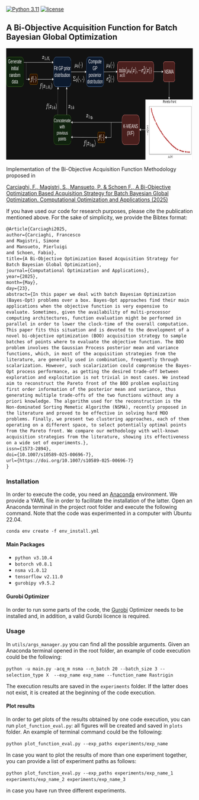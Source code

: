 [![Python 3.11](https://img.shields.io/badge/python-3.10-blue.svg)](https://www.python.org/downloads/release/python-3106/)
[![license](https://img.shields.io/badge/license-apache_2.0-orange.svg)](https://opensource.org/licenses/Apache-2.0)

## A Bi-Objective Acquisition Function for Batch Bayesian Global Optimization

<p align="center">
  <img height="300" src="readme_img/BiOBO_flow_dark.png">
</p>
 
Implementation of the Bi-Objective Acquisition Function Methodology proposed in

[Carciaghi, F., Magistri, S., Mansueto, P. & Schoen F., A Bi-Objective Optimization Based Acquisition Strategy for Batch Bayesian Global Optimization. Computational Optimization and Applications (2025)](
https://link.springer.com/article/10.1007/s10589-025-00696-7)


If you have used our code for research purposes, please cite the publication mentioned above.
For the sake of simplicity, we provide the Bibtex format:

```
﻿@Article{Carciaghi2025,
author={Carciaghi, Francesco
and Magistri, Simone
and Mansueto, Pierluigi
and Schoen, Fabio},
title={A Bi-Objective Optimization Based Acquisition Strategy for Batch Bayesian Global Optimization},
journal={Computational Optimization and Applications},
year={2025},
month={May},
day={23},
abstract={In this paper we deal with batch Bayesian Optimization (Bayes-Opt) problems over a box. Bayes-Opt approaches find their main applications when the objective function is very expensive to evaluate. Sometimes, given the availability of multi-processor computing architectures, function evaluation might be performed in parallel in order to lower the clock-time of the overall computation. This paper fits this situation and is devoted to the development of a novel bi-objective optimization (BOO) acquisition strategy to sample batches of points where to evaluate the objective function. The BOO problem involves the Gaussian Process posterior mean and variance functions, which, in most of the acquisition strategies from the literature, are generally used in combination, frequently through scalarization. However, such scalarization could compromise the Bayes-Opt process performance, as getting the desired trade-off between exploration and exploitation is not trivial in most cases. We instead aim to reconstruct the Pareto front of the BOO problem exploiting first order information of the posterior mean and variance, thus generating multiple trade-offs of the two functions without any a priori knowledge. The algorithm used for the reconstruction is the Non-dominated Sorting Memetic Algorithm (NSMA), recently proposed in the literature and proved to be effective in solving hard MOO problems. Finally, we present two clustering approaches, each of them operating on a different space, to select potentially optimal points from the Pareto front. We compare our methodology with well-known acquisition strategies from the literature, showing its effectiveness on a wide set of experiments.},
issn={1573-2894},
doi={10.1007/s10589-025-00696-7},
url={https://doi.org/10.1007/s10589-025-00696-7}
}
```

### Installation

In order to execute the code, you need an [Anaconda](https://www.anaconda.com/) environment. We provide a YAML file in order to facilitate the installation of the latter.
Open an Anaconda terminal in the project root folder and execute the following command. Note that the code was experimented in a computer with Ubuntu 22.04.

```
conda env create -f env_install.yml
```

#### Main Packages

* ```python v3.10.4```
* ```botorch v0.8.1```
* ```nsma v1.0.12```
* ```tensorflow v2.11.0```
* ```gurobipy v9.5.2```

#### Gurobi Optimizer

In order to run some parts of the code, the [Gurobi](https://www.gurobi.com/) Optimizer needs to be installed and, in addition, a valid Gurobi licence is required. 

### Usage

In ```utils/args_manager.py``` you can find all the possible arguments.
Given an Anaconda terminal opened in the root folder, an example of code execution could be the following:

```python -u main.py -acq_m nsma --n_batch 20 --batch_size 3 --selection_type X  --exp_name exp_name --function_name Rastrigin```

The execution results are saved in the ```experiments``` folder. If the latter does not exist, it is created at the beginning of the code execution.

#### Plot results

In order to get plots of the results obtained by one code execution, you can run ```plot_function_eval.py```: all figures will be created and saved in ```plots``` folder. 
An example of terminal command could be the following:

```python plot_function_eval.py --exp_paths experiments/exp_name```

In case you want to plot the results of more than one experiment together, you can provide a list of experiment paths as follows:

```python plot_function_eval.py --exp_paths experiments/exp_name_1 experiments/exp_name_2 experiments/exp_name_3```

in case you have run three different experiments.
